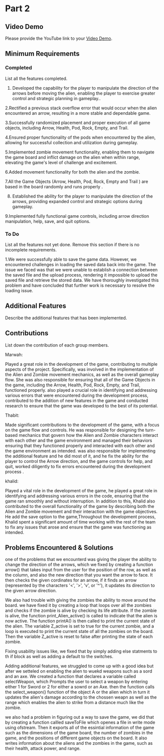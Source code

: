 # Part 2


## Video Demo


Please provide the YouTube link to your [Video Demo](https://www.youtube.com/watch?v=M_0GizvEyBE).


## Minimum Requirements


### Completed


List all the features completed.


1. Developed the capability for the player to manipulate the direction of the arrows before moving the alien, enabling the player to exercise greater control and strategic planning in gameplay..


2.Rectified a previous stack overflow error that would occur when the alien encountered an arrow, resulting in a more stable and dependable game.


3.Successfully randomized placement and proper execution of all game objects, including Arrow, Health, Pod, Rock, Empty, and Trail.


4.Ensured proper functionality of the pods when encountered by the alien, allowing for successful collection and utilization during gameplay.


5.Implemented zombie movement functionality, enabling them to navigate the game board and inflict damage on the alien when within range, elevating the game's level of challenge and excitement.


6.Added movement functionality for both the alien and the zombie.




7.All the Game Objects (Arrow, Health, Pod, Rock, Empty and Trail ) are based in the board randomly and runs properly .
 
8. Established the ability for the player to manipulate the direction of the arrows, providing expanded control and strategic options during gameplay.


9.Implemented fully functional game controls, including arrow direction manipulation, help, save, and quit options.




### To Do


List all the features not yet done. Remove this section if there is no incomplete requirements.


1.We were successfully able  to save the game data. However, we encountered challenges in loading the saved data back into the game. The issue we faced was that we were unable to establish a connection between the saved file and the upload process, rendering it impossible to upload the saved file and retrieve the stored data. We have thoroughly investigated this problem and have concluded that further work is necessary to resolve the loading issue.


## Additional Features


Describe the additional features that has been implemented.


## Contributions


List down the contribution of each group members.




Marwah:


Played a great role in the development of the game, contributing to multiple aspects of the project. Specifically,  was involved in the implementation of the Alien and Zombie movement mechanics, as well as the overall gameplay flow. She was also responsible for ensuring that all of the Game Objects in the game, including the Arrow, Health, Pod, Rock, Empty, and Trail, functioned properly.  also played a crucial role in identifying and addressing various errors that were encountered during the development process, contributed to the addition of new features in the game and conducted research to ensure that the game was developed to the best of its potential.




Thabit:


Made significant contributions to the development of the game, with a focus on the game flow and controls. He was responsible for designing the turn-based mechanics that govern how the Alien and Zombie characters interact with each other and the game environment and managed their behaviors  ensuring that they functioned properly and interacted with each other and the game environment as intended.  was also responsible for implementing the additional feature and he did most of it, and he fix the ability for the player to control the Arrow direction, and the game controls for help,  and quit, worked diligently to fix errors encountered during the development process .


khalid:


Played a vital role in the development of the game, he  played a great role in identifying and addressing various errors in the code, ensuring that the game ran smoothly and without interruption. In addition to this, Khalid also contributed to the overall functionality of the game by describing both the Alien and Zombie movement and their interaction with the game objectives. He add the save option to the game,Throughout the development process, Khalid spent a significant amount of time working with the rest of the team to fix any issues that arose and ensure that the game was functioning as intended.






## Problems Encountered & Solutions


one of the problems that we encounterd was giving the player the ability to change the direction of the arrows, which we fixed by creating a function  arrow() that takes input from the user for the position of the row, as well as the column, and also the new direction that you want the arrow to face. It then checks the given cordinates for an arrow, if it finds an arrow (represented by the characters '<', '>', 'v', or '^'), it updates its direction to the given arrow direction.

We also had trouble with giving the zombies the ability to move around the board. we have fixed it by creating a loop that  loops over all the zombies and checks if the zombie is alive by checking its life attribute. If the zombie is alive, the function print_Alien_active() is called to indicate that the alien is now active. The function printA() is then called to print the current state of the alien. The variable Z_active is set to true for the current zombie, and a loop is executed to print the current state of all the zombies on the board. Then the variable Z_active is reset to false after printing the state of each zombie.

Fixing usability issues like, we fixed that by simply adding else statments to th if block as well as adding a default to the switches.

Adding additional features, we struggled to come up with a good idea but after we setteled on enabling the alien to wuekd weapons such as a sord and an axe. We created a function that declares a variable called selectWeapon, which Prompts the user to select a weapon by entering either 1 for Sword or 2 for either a sowrd or an Axe. then the function calls the select_weapon() function of the object A or the alien which in turn it updates the alien's damage according to the chossen weapn as well as the range which enables the alien to strike from a distance much like the zombie.

we also had a problem in figuring out a way to save the game, we did that by creating a function callled  saveToFile which openes a file in write mode using ofstream. Then it exports all of the essintial information of the game such as the dimensions of the game board, the number of zombies in the game, and the positions of different game objects on the board. It also writes information about the aliens and the zombies in the game, such as their health, attack power, and range.
